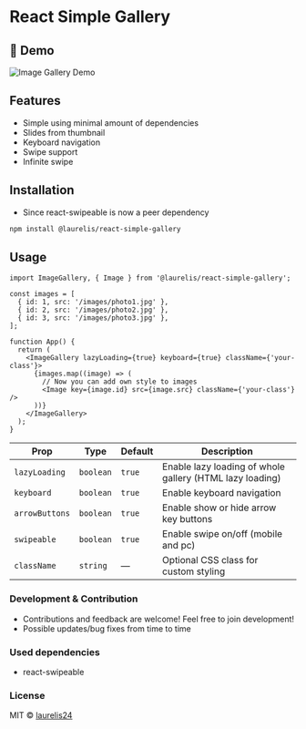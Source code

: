 # React Simple Gallery

## 📸 Demo

![Image Gallery Demo](https://raw.githubusercontent.com/laurelis24/simple-react-gallery/refs/heads/main/screenshots/gallery.gif)

## Features

- Simple using minimal amount of dependencies
- Slides from thumbnail
- Keyboard navigation
- Swipe support
- Infinite swipe

## Installation

- Since react-swipeable is now a peer dependency

```bash
npm install @laurelis/react-simple-gallery
```

## Usage

```tsx
import ImageGallery, { Image } from '@laurelis/react-simple-gallery';

const images = [
  { id: 1, src: '/images/photo1.jpg' },
  { id: 2, src: '/images/photo2.jpg' },
  { id: 3, src: '/images/photo3.jpg' },
];

function App() {
  return (
    <ImageGallery lazyLoading={true} keyboard={true} className={'your-class'}>
      {images.map((image) => (
        // Now you can add own style to images
        <Image key={image.id} src={image.src} className={'your-class'} />
      ))}
    </ImageGallery>
  );
}
```

| Prop           | Type      | Default | Description                                              |
| -------------- | --------- | ------- | -------------------------------------------------------- |
| `lazyLoading`  | `boolean` | `true`  | Enable lazy loading of whole gallery (HTML lazy loading) |
| `keyboard`     | `boolean` | `true`  | Enable keyboard navigation                               |
| `arrowButtons` | `boolean` | `true`  | Enable show or hide arrow key buttons                    |
| `swipeable`    | `boolean` | `true`  | Enable swipe on/off (mobile and pc)                      |
| `className`    | `string`  | —       | Optional CSS class for custom styling                    |

### Development & Contribution

- Contributions and feedback are welcome! Feel free to join development!
- Possible updates/bug fixes from time to time

### Used dependencies

- react-swipeable

### License

MIT © [laurelis24](https://github.com/laurelis24)
